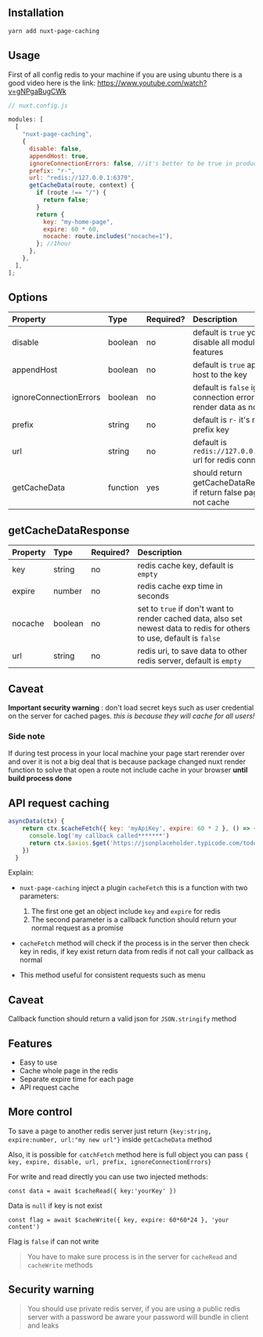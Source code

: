 ## Installation

```bash
yarn add nuxt-page-caching
```

## Usage

First of all config redis to your machine
if you are using ubuntu there is a good video here is the link:
https://www.youtube.com/watch?v=gNPgaBugCWk

```javascript
// nuxt.config.js

modules: [
  [
    "nuxt-page-caching",
    {
      disable: false,
      appendHost: true,
      ignoreConnectionErrors: false, //it's better to be true in production
      prefix: "r-",
      url: "redis://127.0.0.1:6379",
      getCacheData(route, context) {
        if (route !== "/") {
          return false;
        }
        return {
          key: "my-home-page",
          expire: 60 * 60,
          nocache: route.includes("nocache=1"),
        }; //1hour
      },
    },
  ],
];
```

## Options

| Property               | Type     | Required? | Description                                                             |
| :--------------------- | :------- | :-------- | :---------------------------------------------------------------------- |
| disable                | boolean  | no        | default is `true` you can disable all module features                   |
| appendHost             | boolean  | no        | default is `true` append host to the key                                |
| ignoreConnectionErrors | boolean  | no        | default is `false` ignore connection errors and render data as normal   |
| prefix                 | string   | no        | default is `r-` it's redis prefix key                                   |
| url                    | string   | no        | default is `redis://127.0.0.1:6379` url for redis connection            |
| getCacheData           | function | yes       | should return getCacheDataResponse, if return false page will not cache |

## getCacheDataResponse

| Property | Type    | Required? | Description                                                                                                            |
| :------- | :------ | :-------- | :--------------------------------------------------------------------------------------------------------------------- |
| key      | string  | no        | redis cache key, default is `empty`                                                                                    |
| expire   | number  | no        | redis cache exp time in seconds                                                                                        |
| nocache  | boolean | no        | set to `true` if don't want to render cached data, also set newest data to redis for others to use, default is `false` |
| url      | string  | no        | redis uri, to save data to other redis server, default is `empty`                                                      |

## Caveat

**Important security warning** : don't load secret keys such as user credential on the server for cached pages.
_this is because they will cache for all users!_

### Side note

If during test process in your local machine your page start rerender over and over it is not a big deal that is because package changed nuxt render function
to solve that open a route not include cache in your browser **until build process done**

## API request caching

```javascript
asyncData(ctx) {
    return ctx.$cacheFetch({ key: 'myApiKey', expire: 60 * 2 }, () => {
      console.log('my callback called*******')
      return ctx.$axios.$get('https://jsonplaceholder.typicode.com/todos/1')
    })
  }
```

Explain:

- `nuxt-page-caching` inject a plugin `cacheFetch` this is a function with two parameters:

  1. The first one get an object include `key` and `expire` for redis
  2. The second parameter is a callback function should return your normal request as a promise

- `cacheFetch` method will check if the process is in the server then check key in redis, if key exist return data from redis if not call your callback as normal
- This method useful for consistent requests such as menu

## Caveat

Callback function should return a valid json for `JSON.stringify` method

## Features

- Easy to use
- Cache whole page in the redis
- Separate expire time for each page
- API request cache

## More control

To save a page to another redis server just return
`{key:string, expire:number, url:"my new url"}`
inside `getCacheData` method

Also, it is possible for `catchFetch` method here is full object you can pass
`{ key, expire, disable, url, prefix, ignoreConnectionErrors}`

For write and read directly you can use two injected methods:

`const data = await $cacheRead({ key:'yourKey' })`

Data is `null` if key is not exist

`const flag = await $cacheWrite({ key, expire: 60*60*24 }, 'your content')`

Flag is `false` if can not write

> You have to make sure process is in the server for `cacheRead` and `cacheWrite` methods

## Security warning

> You should use private redis server, if you are using a public redis server with a password be aware your password will bundle in client and leaks
